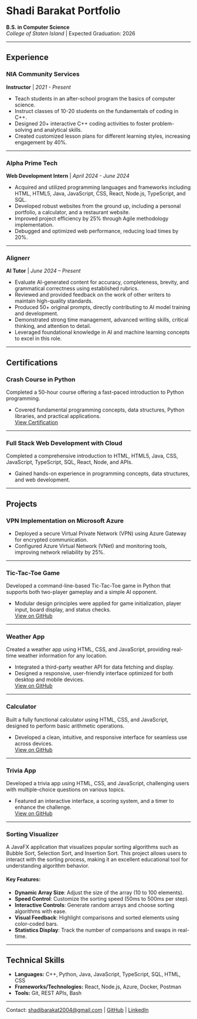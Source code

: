 # **Shadi Barakat Portfolio**
**B.S. in Computer Science**  
*College of Staten Island* | Expected Graduation: 2026  

---

## **Experience**

### NIA Community Services
**Instructor** | *2021 - Present*  
- Teach students in an after-school program the basics of computer science.  
- Instruct classes of 10-20 students on the fundamentals of coding in C++.  
- Designed 20+ interactive C++ coding activities to foster problem-solving and analytical skills.  
- Created customized lesson plans for different learning styles, increasing engagement by 40%.

---

### Alpha Prime Tech
**Web Development Intern** | *April 2024 - June 2024*  
- Acquired and utilized programming languages and frameworks including HTML, HTML5, Java, JavaScript, CSS, React, Node.js, TypeScript, and SQL.  
- Developed robust websites from the ground up, including a personal portfolio, a calculator, and a restaurant website.  
- Improved project efficiency by 25% through Agile methodology implementation.  
- Debugged and optimized web performance, reducing load times by 20%.

---

### Alignerr
**AI Tutor** | *June 2024 – Present*  
- Evaluate AI-generated content for accuracy, completeness, brevity, and grammatical correctness using established rubrics.  
- Reviewed and provided feedback on the work of other writers to maintain high-quality standards.  
- Produced 50+ original prompts, directly contributing to AI model training and development.  
- Demonstrated strong time management, advanced writing skills, critical thinking, and attention to detail.  
- Leveraged foundational knowledge in AI and machine learning concepts to excel in this role.

---

## **Certifications**

### Crash Course in Python
Completed a 50-hour course offering a fast-paced introduction to Python programming.  
- Covered fundamental programming concepts, data structures, Python libraries, and practical applications.  
[View Certification](https://coursera.org/share/4d738f32ab9b1c05ab73f39b57f79db6)

---

### Full Stack Web Development with Cloud
Completed a comprehensive introduction to HTML, HTML5, Java, CSS, JavaScript, TypeScript, SQL, React, Node, and APIs.  
- Gained hands-on experience in programming concepts, data structures, and web development.  

---

## **Projects**

### VPN Implementation on Microsoft Azure
- Deployed a secure Virtual Private Network (VPN) using Azure Gateway for encrypted communication.  
- Configured Azure Virtual Network (VNet) and monitoring tools, improving network reliability by 25%.

---

### Tic-Tac-Toe Game
Developed a command-line-based Tic-Tac-Toe game in Python that supports both two-player gameplay and a simple AI opponent.  
- Modular design principles were applied for game initialization, player input, board display, and status checks.  
[View on GitHub](https://github.com/shadibarakat/Tic-Tac-Toe)

---

### Weather App
Created a weather app using HTML, CSS, and JavaScript, providing real-time weather information for any location.  
- Integrated a third-party weather API for data fetching and display.  
- Designed a responsive, user-friendly interface optimized for both desktop and mobile devices.  
[View on GitHub](https://github.com/shadibarakat/Weather-app)

---

### Calculator
Built a fully functional calculator using HTML, CSS, and JavaScript, designed to perform basic arithmetic operations.  
- Developed a clean, intuitive, and responsive interface for seamless use across devices.  
[View on GitHub](https://github.com/shadibarakat/Calculator)

---

### Trivia App
Developed a trivia app using HTML, CSS, and JavaScript, challenging users with multiple-choice questions on various topics.  
- Featured an interactive interface, a scoring system, and a timer to enhance the challenge.  
[View on GitHub](https://github.com/shadibarakat/trivia-api-project)


---

### Sorting Visualizer

A JavaFX application that visualizes popular sorting algorithms such as Bubble Sort, Selection Sort, and Insertion Sort. This project allows users to interact with the sorting process, making it an excellent educational tool for understanding algorithm behavior.

#### Key Features:
- **Dynamic Array Size**: Adjust the size of the array (10 to 100 elements).
- **Speed Control**: Customize the sorting speed (50ms to 500ms per step).
- **Interactive Controls**: Generate random arrays and choose sorting algorithms with ease.
- **Visual Feedback**: Highlight comparisons and sorted elements using color-coded bars.
- **Statistics Display**: Track the number of comparisons and swaps in real-time.

---

## **Technical Skills**
- **Languages:** C++, Python, Java, JavaScript, TypeScript, SQL, HTML, CSS  
- **Frameworks/Technologies:** React, Node.js, Azure, Docker, Postman  
- **Tools:** Git, REST APIs, Bash  

---

<footer>
<p>Contact: <a href="mailto:shadibarakat2004@gmail.com">shadibarakat2004@gmail.com</a> | <a href="https://github.com/shadibarakat">GitHub</a> | <a href="https://www.linkedin.com/in/shadi-barakat-781408265/">LinkedIn</a></p>
</footer>

